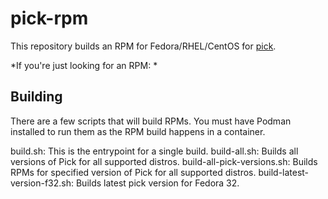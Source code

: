 # pick-rpm

This repository builds an RPM for Fedora/RHEL/CentOS for [pick](https://github.com/mptre/pick).

*If you're just looking for an RPM:  *


## Building

There are a few scripts that will build RPMs.  You must have Podman installed to run them as the RPM build happens in a container.

build.sh:  This is the entrypoint for a single build.
build-all.sh:  Builds all versions of Pick for all supported distros.
build-all-pick-versions.sh:  Builds RPMs for specified version of Pick for all supported distros.
build-latest-version-f32.sh:  Builds latest pick version for Fedora 32.

